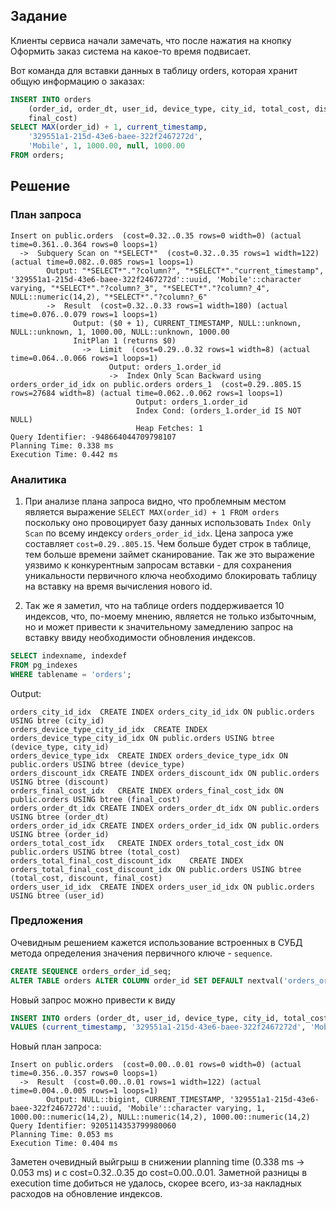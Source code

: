 ## Задание

Клиенты сервиса начали замечать, что после нажатия на кнопку Оформить заказ система на какое-то время подвисает.

Вот команда для вставки данных в таблицу orders, которая хранит общую информацию о заказах:
```sql
INSERT INTO orders
    (order_id, order_dt, user_id, device_type, city_id, total_cost, discount, 
    final_cost)
SELECT MAX(order_id) + 1, current_timestamp, 
    '329551a1-215d-43e6-baee-322f2467272d', 
    'Mobile', 1, 1000.00, null, 1000.00
FROM orders;
```

## Решение

### План запроса

```text
Insert on public.orders  (cost=0.32..0.35 rows=0 width=0) (actual time=0.361..0.364 rows=0 loops=1)
  ->  Subquery Scan on "*SELECT*"  (cost=0.32..0.35 rows=1 width=122) (actual time=0.082..0.085 rows=1 loops=1)
        Output: "*SELECT*"."?column?", "*SELECT*"."current_timestamp", '329551a1-215d-43e6-baee-322f2467272d'::uuid, 'Mobile'::character varying, "*SELECT*"."?column?_3", "*SELECT*"."?column?_4", NULL::numeric(14,2), "*SELECT*"."?column?_6"
        ->  Result  (cost=0.32..0.33 rows=1 width=180) (actual time=0.076..0.079 rows=1 loops=1)
              Output: ($0 + 1), CURRENT_TIMESTAMP, NULL::unknown, NULL::unknown, 1, 1000.00, NULL::unknown, 1000.00
              InitPlan 1 (returns $0)
                ->  Limit  (cost=0.29..0.32 rows=1 width=8) (actual time=0.064..0.066 rows=1 loops=1)
                      Output: orders_1.order_id
                      ->  Index Only Scan Backward using orders_order_id_idx on public.orders orders_1  (cost=0.29..805.15 rows=27684 width=8) (actual time=0.062..0.062 rows=1 loops=1)
                            Output: orders_1.order_id
                            Index Cond: (orders_1.order_id IS NOT NULL)
                            Heap Fetches: 1
Query Identifier: -948664044709798107
Planning Time: 0.338 ms
Execution Time: 0.442 ms
```

### Аналитика

1. При анализе плана запроса видно, что проблемным местом является выражение `SELECT MAX(order_id) + 1 FROM orders` поскольку оно провоцирует базу данных использовать `Index Only Scan` по всему индексу `orders_order_id_idx`. Цена запроса уже составляет `cost=0.29..805.15`. Чем больше будет строк в таблице, тем больше времени займет сканирование. Так же это выражение уязвимо к конкурентным запросам вставки - для сохранения уникальности первичного ключа необходимо блокировать таблицу на вставку на время вычисления нового id. 

2. Так же я заметил, что на таблице orders поддерживается 10 индексов, что, по-моему мнению, является не только избыточным, но и может привести к значительному замедлению запрос на вставку ввиду необходимости обновления индексов.

```sql
SELECT indexname, indexdef 
FROM pg_indexes 
WHERE tablename = 'orders';
```
Output:
```text
orders_city_id_idx	CREATE INDEX orders_city_id_idx ON public.orders USING btree (city_id)
orders_device_type_city_id_idx	CREATE INDEX orders_device_type_city_id_idx ON public.orders USING btree (device_type, city_id)
orders_device_type_idx	CREATE INDEX orders_device_type_idx ON public.orders USING btree (device_type)
orders_discount_idx	CREATE INDEX orders_discount_idx ON public.orders USING btree (discount)
orders_final_cost_idx	CREATE INDEX orders_final_cost_idx ON public.orders USING btree (final_cost)
orders_order_dt_idx	CREATE INDEX orders_order_dt_idx ON public.orders USING btree (order_dt)
orders_order_id_idx	CREATE INDEX orders_order_id_idx ON public.orders USING btree (order_id)
orders_total_cost_idx	CREATE INDEX orders_total_cost_idx ON public.orders USING btree (total_cost)
orders_total_final_cost_discount_idx	CREATE INDEX orders_total_final_cost_discount_idx ON public.orders USING btree (total_cost, discount, final_cost)
orders_user_id_idx	CREATE INDEX orders_user_id_idx ON public.orders USING btree (user_id)
```

### Предложения

Очевидным решением кажется использование встроенных в СУБД метода определения значения первичного ключе - `sequence`.

```sql
CREATE SEQUENCE orders_order_id_seq;
ALTER TABLE orders ALTER COLUMN order_id SET DEFAULT nextval('orders_order_id_seq');
```

Новый запрос можно привести к виду
```sql
INSERT INTO orders (order_dt, user_id, device_type, city_id, total_cost, discount, final_cost)
VALUES (current_timestamp, '329551a1-215d-43e6-baee-322f2467272d', 'Mobile', 1, 1000.00, null, 1000.00)
```

Новый план запроса:
```text
Insert on public.orders  (cost=0.00..0.01 rows=0 width=0) (actual time=0.356..0.357 rows=0 loops=1)
  ->  Result  (cost=0.00..0.01 rows=1 width=122) (actual time=0.004..0.005 rows=1 loops=1)
        Output: NULL::bigint, CURRENT_TIMESTAMP, '329551a1-215d-43e6-baee-322f2467272d'::uuid, 'Mobile'::character varying, 1, 1000.00::numeric(14,2), NULL::numeric(14,2), 1000.00::numeric(14,2)
Query Identifier: 9205114353799980060
Planning Time: 0.053 ms
Execution Time: 0.404 ms
```

Заметен очевидный выйгрыш в снижении planning time (0.338 ms -> 0.053 ms) и с cost=0.32..0.35 до cost=0.00..0.01. Заметной разницы в execution time добиться не удалось, скорее всего, из-за накладных расходов на обновление индексов.
